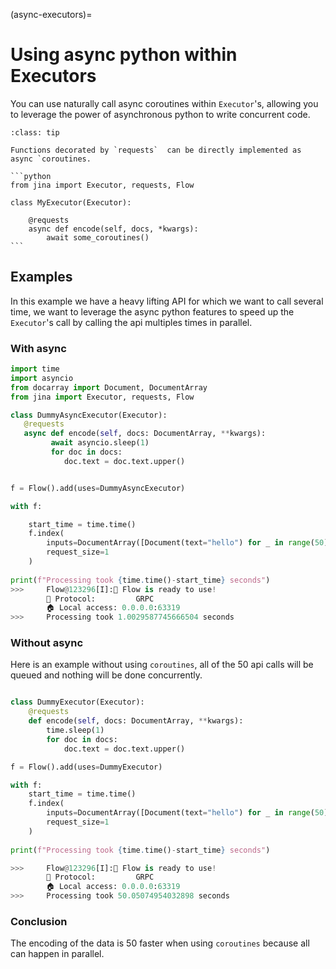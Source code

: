 (async-executors)=
# Using async python within Executors


You can use naturally call async coroutines within `Executor`'s, allowing you to leverage the power of asynchronous
python to write concurrent code. 


````{admonition} Example code
:class: tip

Functions decorated by `requests`  can be directly implemented as async `coroutines. 

```python
from jina import Executor, requests, Flow

class MyExecutor(Executor):
    
    @requests
    async def encode(self, docs, *kwargs):
        await some_coroutines()
```
````

## Examples

In this example we have a heavy lifting API for which we want to call several time, we want to leverage the
async python features to speed up the `Executor`'s call by calling the api multiples times in parallel.

### With async


```python
import time
import asyncio
from docarray import Document, DocumentArray
from jina import Executor, requests, Flow

class DummyAsyncExecutor(Executor):
   @requests
   async def encode(self, docs: DocumentArray, **kwargs): 
         await asyncio.sleep(1)
         for doc in docs:
            doc.text = doc.text.upper()


f = Flow().add(uses=DummyAsyncExecutor)

with f:

    start_time = time.time()
    f.index(
        inputs=DocumentArray([Document(text="hello") for _ in range(50)]),
        request_size=1
    )
    
print(f"Processing took {time.time()-start_time} seconds")
>>>     Flow@123296[I]:🎉 Flow is ready to use!
        🔗 Protocol: 		GRPC
        🏠 Local access:	0.0.0.0:63319
>>>     Processing took 1.0029587745666504 seconds
```

### Without async

Here is an example without using `coroutines`, all of the 50 api calls will be queued and nothing will be done 
concurrently.

```python

class DummyExecutor(Executor):
    @requests
    def encode(self, docs: DocumentArray, **kwargs):
        time.sleep(1)
        for doc in docs:
            doc.text = doc.text.upper()

f = Flow().add(uses=DummyExecutor)

with f:
    start_time = time.time()
    f.index(
        inputs=DocumentArray([Document(text="hello") for _ in range(50)]),
        request_size=1
    )
    
print(f"Processing took {time.time()-start_time} seconds")

>>>     Flow@123296[I]:🎉 Flow is ready to use!
        🔗 Protocol: 		GRPC
        🏠 Local access:	0.0.0.0:63319
>>>     Processing took 50.05074954032898 seconds
```


### Conclusion

The encoding of the data is 50 faster when using `coroutines` because all can happen in parallel. 












